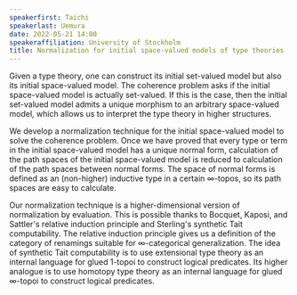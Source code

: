 ```yaml
---
speakerfirst: Taichi
speakerlast: Uemura
date: 2022-05-21 14:00
speakeraffiliation: University of Stockholm
title: Normalization for initial space-valued models of type theories
---
```


Given a type theory, one can construct its initial set-valued model but also its initial space-valued model. The coherence problem asks if the initial space-valued model is actually set-valued. If this is the case, then the initial set-valued model admits a unique morphism to an arbitrary space-valued model, which allows us to interpret the type theory in higher structures.

We develop a normalization technique for the initial space-valued model to solve the coherence problem. Once we have proved that every type or term in the initial space-valued model has a unique normal form, calculation of the path spaces of the initial space-valued model is reduced to calculation of the path spaces between normal forms. The space of normal forms is defined as an (non-higher) inductive type in a certain ∞-topos, so its path spaces are easy to calculate.

Our normalization technique is a higher-dimensional version of normalization by evaluation. This is possible thanks to Bocquet, Kaposi, and Sattler's relative induction principle and Sterling's synthetic Tait computability. The relative induction principle gives us a definition of the category of renamings suitable for ∞-categorical generalization. The idea of synthetic Tait computability is to use extensional type theory as an internal language for glued 1-topoi to construct logical predicates. Its higher analogue is to use homotopy type theory as an internal language for glued ∞-topoi to construct logical predicates.

